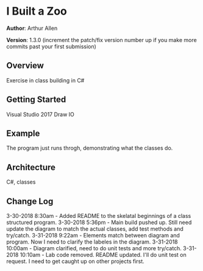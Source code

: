 # I Built a Zoo

**Author**: Arthur Allen

**Version**: 1.3.0 (increment the patch/fix version number up if you make more commits past your first submission)

## Overview
<!-- Provide a high level overview of what this application is and why you are building it, beyond the fact that it's an assignment for a Code Fellows 401 class. (i.e. What's your problem domain?) -->
Exercise in class building in C#

## Getting Started
<!-- What are the steps that a user must take in order to build this app on their own machine and get it running? -->
Visual Studio 2017
Draw IO

## Example
<!-- Show them what looks like and how to use the application.  -->
The program just runs throgh, demonstrating what the classes do.

## Architecture
<!-- Provide a detailed description of the application design. What technologies (languages, libraries, etc) you're using, and any other relevant design information. -->
C#, classes

## Change Log
<!-- Use this are to document the iterative changes made to your application as each feature is successfully implemented. Use time stamps. Here's an example:

01-01-2001 4:59pm - Added functionality to add and delete some things. -->
3-30-2018 8:30am - Added README to the skelatal beginnings of a class structured program.
3-30-2018 5:36pm - Main build pushed up.  Still need update the diagram to match the actual classes, add test methods and try/catch.
3-31-2018 9:22am - Elements match between diagram and program. Now I need to clarify the labeles in the diagram.
3-31-2018 10:00am - Diagram clarified, need to do unit tests and more try/catch.
3-31-2018 10:10am - Lab code removed.  README updated.  I'll do unit test on request.  I need to get caught up on other projects first.
